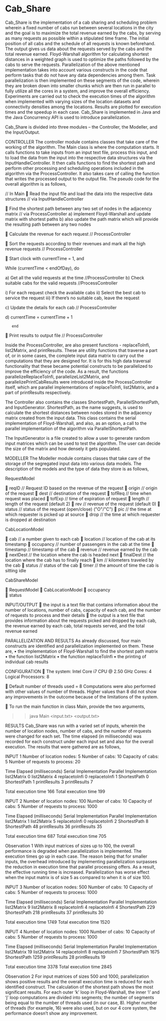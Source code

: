 Cab_Share
===========

Cab_Share is the implementation of a cab sharing and scheduling problem wherein a fixed number of cabs run between several locations in the city and the goal is to maximize the total revenue earned by the cabs, by serving as many requests as possible within a stipulated time frame. The initial position of all cabs and the schedule of all requests is known beforehand. The output gives us data about the requests served by the cabs and the total revenue earned. Floyd-Warshall algorithm for calculating shortest distances in a weighted graph is used to optimize the paths followed by the cabs to serve the requests.
	Parallelization of the above mentioned implementation takes into account various constructs in the code that perform tasks that do not have any data dependencies among them. Task parallelization is then implemented on these segments of the code, wherein they are broken down into smaller chunks which are then run in parallel to fully utilize all the cores in a system, and improve the overall efficiency. Experiments are carried out to check the execution times of the algorithm when implemented with varying sizes of the location datasets and connectivity densities among the locations. Results are plotted for execution times and the speedup in each case. Cab_Share is implemented in Java and the Java Concurrency API is used to introduce parallelization.

Cab_Share is divided into three modules – the Controller, the Modeller, and the Input/Output.

CONTROLLER
The controller module contains classes that take care of the working of the algorithm. The Main class is where the computation starts. It calls functions to take inputs from an input text file, process this input, and to load the data from the input into the respective data structures via the InputHandleController. It then calls functions to find the shortest path and perform other processing and scheduling operations included in the algorithm via the ProcessController. It also takes care of calling the function that writes the processed output to the output file.
The pseudo code for the overall algorithm is as follows,

// In Main
	Read the input file and load the data into the respective data structures                      // via InputHandleController

	Find the shortest path between any two set of nodes in the adjacency matrix                // via ProcessController
a)	implement Floyd-Warshall and update matrix with shortest paths
b)	also update the path matrix which will provide the resulting path between any two nodes

	Calculate the revenue for each request    // ProcessController

	Sort the requests according to their revenues and mark all the high revenue requests                     // ProcessController

	Start clock with currentTime = 1, and

  While (currentTime < endOfDay), do
     
a)	Get all the valid requests at the time    //ProcessController
b)	Check suitable cabs for the valid requests     //ProcessController

i)	For each request check the available cabs
ii)	Select the best cab to service the request
iii)	If there’s no suitable cab, leave the request

c)	Update the details for each cab    // ProcessController

d)	currentTime = currentTime + 1

       end

	Print results to output file              // ProcessController



Inside the ProcessController, are also present functions - replaceToInfi, list2Matrix, and printResults. These are utility functions that traverse a part of, or in some cases, the complete input data matrix to carry out the computations that they are designed for. It is for this high data traversal functionality that these became potential constructs to be parallelized to improve the efficiency of the code. As a result, the functions parallelizeReplaceToInfi, parallelizeList2Matrix, and parallelizePrintCabResults were introduced inside the ProcessController itself, which are parallel implementations of replaceToInfi, list2Matrix, and a part of printResults respectively.

The Controller also contains the classes ShortestPath, ParallelShortestPath, and InputGenerator. 
ShortestPath, as the name suggests, is used to calculate the shortest distances between nodes stored in the adjacency matrix created from the input data. This class contains the serial implementation of Floyd-Warshall, and also, as an option, a call to the parallel implementation of the algorithm via ParallelShortestPath.

The InputGenerator is a file created to allow a user to generate random input matrices which can be used to test the algorithm. The user can decide the size of the matrix and how densely it gets populated.

MODELLER
The Modeller module contains classes that take care of the storage of the segregated input data into various data models. The description of the models and the type of data they store is as follows,

RequestModel

	reqID              // Request ID based on the revenue of the request
	origin                                   // origin of the request
	dest                                 // destination of the request
	tofReq                             // time when request was placed
	tofExp                            // time of expiration of request
	length                         // length of the request (default 2)
	rev                           // revenue of the request (default 0)
	status              // status of the request (open/close) ("O"/"C")
	pic            // the time at which requester is picked up at source
	drop        // the time at which requester is dropped at destination

CabLocationModel

	cab                                  // a number given to each cab
	location                    // location of the cab at its timestamp
	occupancy            // number of passengers in the cab at the time
	timestamp                                 // timestamp of the cab
	revenue                               // revenue earned by the cab
	nextDest               // the location where the cab is headed next
	finalDest         // the location where the cab has to finally reach
	km                               // kilometers traveled by the cab
	status                                       // status of the cab
	timer                 // the amount of time the cab is sitting idle

CabShareModel

	RequestModel
	CabLocationModel
	occupancy            
	status

INPUT/OUTPUT
	the input is a text file that contains information about the number of locations, number of cabs, capacity of each cab, and the number of requests to process and their details
	the output is a text file that provides information about the requests picked and dropped by each cab, the revenue earned by each cab, total requests served, and the total revenue earned


PARALLELIZATION AND RESULTS
As already discussed, four main constructs are identified and parallelization implemented on them. These are,
•	the implementation of Floyd-Warshall to find the shortest path matrix
•	the function list2Matrix
•	the function replaceToInfi
•	the printing of individual cab results

CONFIGURATION
	The system: Intel Core i7 CPU @ 2.50 GHz
Cores: 4
Logical Processors: 8

	Default number of threads used = 8
Computations were also performed with other values of number of threads. Higher values than 8 did not show any improvements in the outcome because of the limitations of the system.

	To run the main function in class Main, provide the two arguments,
>> java Main <input.txt> <output.txt>

RESULTS
Cab_Share was run with a varied set of inputs, wherein the number of location nodes, number of cabs, and the number of requests were changed for each set. The time elapsed (in milliseconds) was recorded for each construct under each input set and also for the overall execution. The results that were gathered are as follows,

INPUT 1
Number of location nodes: 5
Number of cabs: 10
Capacity of cabs: 5
Number of requests to process: 20

Time Elapsed (milliseconds)
Serial Implementation	    Parallel Implementation
list2Matrix	0         	  list2Matrix	4
replacetoInfi	0         	replacetoInfi	1
ShortestPath	0         	ShortestPath	1
printResults	3         	printResults	7

Total execution time	166	Total execution time	199

INPUT 2
Number of location nodes: 100
Number of cabs: 10
Capacity of cabs: 5
Number of requests to process: 1000

Time Elapsed (milliseconds)
Serial Implementation	      Parallel Implementation
list2Matrix	1             	list2Matrix	5
replacetoInfi	0           	replacetoInfi	2
ShortestPath	8           	ShortestPath	48
printResults	36          	printResults	35

Total execution time	687 	Total execution time	705

Observation 1
With input matrices of sizes up to 100, the overall performance is degraded when parallelization is implemented. The execution times go up in each case. The reason being that for smaller inputs, the overhead introduced by implementing parallelization surpasses the reduction in execution time that parallel processing offers. As a result, the effective running time is increased. Parallelization has worse effect when the input matrix is of size 5 as compared to when it is of size 100.

INPUT 3
Number of location nodes: 500
Number of cabs: 10
Capacity of cabs: 5
Number of requests to process: 1000

Time Elapsed (milliseconds)
Serial Implementation       	Parallel Implementation
list2Matrix	9               	list2Matrix	8
replacetoInfi	4             	replacetoInfi	4
ShortestPath	229            	ShortestPath	218
printResults	37            	printResults	30

Total execution time	1749  	Total execution time	1520

INPUT 4
Number of location nodes: 1000
Number of cabs: 10
Capacity of cabs: 5
Number of requests to process: 1000

Time Elapsed (milliseconds)
Serial Implementation	        Parallel Implementation
list2Matrix	19              	list2Matrix	14
replacetoInfi	8             	replacetoInfi	7
ShortestPath	1675          	ShortestPath	1259
printResults	28            	printResults	19

Total execution time	3378  	Total execution time	2845

Observation 2
For input matrices of sizes 500 and 1000, parallelization shows positive results and the overall execution time is reduced for each identified construct. The calculation of the shortest path shows the most significant results. For each outer ‘k’ loop in Floyd-Warshall, the inner ‘i’ and ‘j’ loop computations are divided into segments; the number of segments being equal to the number of threads used (in our case, 8). Higher number of threads (for example, 16) were also used, but on our 4 core system, the performance doesn’t show any improvement.
